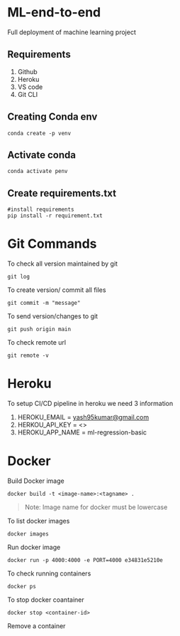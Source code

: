 # ML-end-to-end

Full deployment of machine learning project

## Requirements

1. Github
2. Heroku
3. VS code
4. Git CLI

## Creating Conda env

```
conda create -p venv 
```

## Activate conda

```
conda activate penv
```

## Create requirements.txt

```
#install requirements
pip install -r requirement.txt

```

# Git Commands

To check all version maintained by git

```
git log
```

To create version/ commit all files

```
git commit -m "message"
```

To send version/changes to git

```
git push origin main
```

To check remote url

```
git remote -v
```

# Heroku

To setup CI/CD pipeline in heroku we need 3 information

1. HEROKU_EMAIL = yash95kumar@gmail.com
2. HERKOU_API_KEY = <>
3. HEROKU_APP_NAME = ml-regression-basic

# Docker

Build Docker image

```
docker build -t <image-name>:<tagname> .
```

> Note: Image name for docker must be lowercase

To list docker images

```
docker images
```

Run docker image

```
docker run -p 4000:4000 -e PORT=4000 e34831e5210e
```

To check running containers

```
docker ps
```

To stop docker coantainer

```
docker stop <container-id>
```

Remove a container
